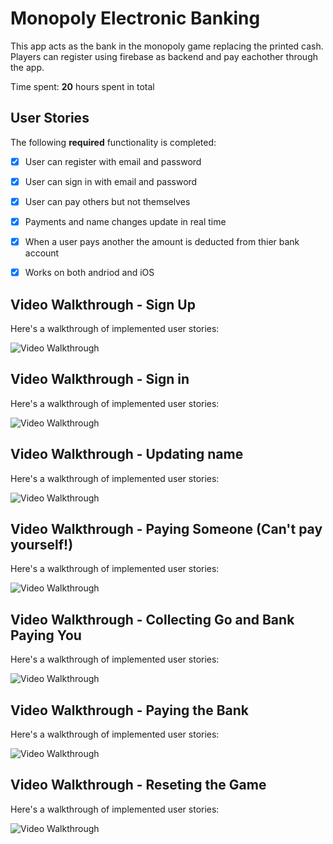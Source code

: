 # Monopoly Electronic Banking
This app acts as the bank in the monopoly game replacing the printed cash.
Players can register using firebase as backend and pay eachother through the app. 

Time spent: **20** hours spent in total

## User Stories

The following **required** functionality is completed:

- [x] User can register with email and password
- [x] User can sign in with email and password 
- [x] User can pay others but not themselves  
- [x] Payments and name changes update in real time  
- [x] When a user pays another the amount is deducted from thier bank account
- [x] Works on both andriod and iOS  


## Video Walkthrough - Sign Up

Here's a walkthrough of implemented user stories:

<img src='http://g.recordit.co/TV4wdVlIft.gif' title='Video Walkthrough On Simulator' width='' alt='Video Walkthrough' />

## Video Walkthrough - Sign in

Here's a walkthrough of implemented user stories:

<img src='http://g.recordit.co/rVmjKcfT8s.gif' title='Video Walkthrough On Simulator' width='' alt='Video Walkthrough' />

## Video Walkthrough - Updating name 

Here's a walkthrough of implemented user stories:

<img src='http://g.recordit.co/bOaFHnxxo1.gif' title='Video Walkthrough On Simulator' width='' alt='Video Walkthrough' />

## Video Walkthrough - Paying Someone (Can't pay yourself!) 

Here's a walkthrough of implemented user stories:

<img src='http://g.recordit.co/EQJIlgkZjU.gif' title='Video Walkthrough On Simulator' width='' alt='Video Walkthrough' />

## Video Walkthrough - Collecting Go and Bank Paying You  

Here's a walkthrough of implemented user stories:

<img src='http://g.recordit.co/21LN2IwaBZ.gif' title='Video Walkthrough On Simulator' width='' alt='Video Walkthrough' />

## Video Walkthrough - Paying the Bank  

Here's a walkthrough of implemented user stories:

<img src='http://g.recordit.co/KW2W5Ka45b.gif' title='Video Walkthrough On Simulator' width='' alt='Video Walkthrough' />

## Video Walkthrough - Reseting the Game   

Here's a walkthrough of implemented user stories:

<img src='http://g.recordit.co/G1UuoDrOrS.gif' title='Video Walkthrough On Simulator' width='' alt='Video Walkthrough' />

